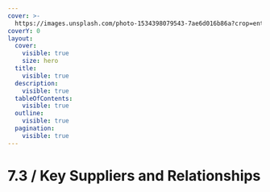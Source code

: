 ```yaml
---
cover: >-
  https://images.unsplash.com/photo-1534398079543-7ae6d016b86a?crop=entropy&cs=srgb&fm=jpg&ixid=M3wxOTcwMjR8MHwxfHNlYXJjaHwyfHxtYWludGVuYW5jZXxlbnwwfHx8fDE3NDY3NjY5MDJ8MA&ixlib=rb-4.1.0&q=85
coverY: 0
layout:
  cover:
    visible: true
    size: hero
  title:
    visible: true
  description:
    visible: true
  tableOfContents:
    visible: true
  outline:
    visible: true
  pagination:
    visible: true
---
```


# 7.3 / Key Suppliers and Relationships

